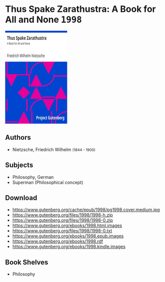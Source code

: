 # Thus Spake Zarathustra: A Book for All and None <kbd>1998</kbd>

![](./cover.medium.jpg "")

## Authors


 - Nietzsche, Friedrich Wilhelm <small>(1844 - 1900)</small>

## Subjects


 - Philosophy, German
 - Superman (Philosophical concept)

## Download


 - https://www.gutenberg.org/cache/epub/1998/pg1998.cover.medium.jpg
 - https://www.gutenberg.org/files/1998/1998-h.zip
 - https://www.gutenberg.org/files/1998/1998-0.zip
 - https://www.gutenberg.org/ebooks/1998.html.images
 - https://www.gutenberg.org/files/1998/1998-0.txt
 - https://www.gutenberg.org/ebooks/1998.epub.images
 - https://www.gutenberg.org/ebooks/1998.rdf
 - https://www.gutenberg.org/ebooks/1998.kindle.images

## Book Shelves


 - Philosophy
